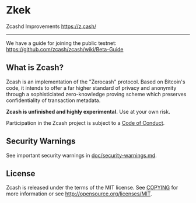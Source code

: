 Zkek
=====
Zcashd Improvements
https://z.cash/

-----------------

We have a guide for joining the public testnet: https://github.com/zcash/zcash/wiki/Beta-Guide

What is Zcash?
--------------

Zcash is an implementation of the "Zerocash" protocol. Based on Bitcoin's code, it intends to
offer a far higher standard of privacy and anonymity through a sophisticiated zero-knowledge
proving scheme which preserves confidentiality of transaction metadata.

**Zcash is unfinished and highly experimental.** Use at your own risk.

Participation in the Zcash project is subject to a [Code of Conduct](code_of_conduct.md).

Security Warnings
-----------------

See important security warnings in
[doc/security-warnings.md](doc/security-warnings.md).

License
-------

Zcash is released under the terms of the MIT license. See [COPYING](COPYING) for more
information or see http://opensource.org/licenses/MIT.

